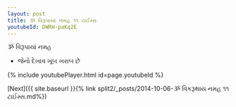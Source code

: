 ```yaml
---
layout: post
title: ૐ વિરૂપાયાં નમહ ૧૧ ટાઈમ્સ
youtubeId: DWRH-paKq2E
---
```

 
 
 ૐ વિરૂપાયાં નમહ  
 
 -  જેનો દેખાવ ખૂબ ખરાબ છે 
 
  
 
  
 
 
 
 
 
 


{% include youtubePlayer.html id=page.youtubeId %}
 
[Next]({{ site.baseurl }}{% link  split2/_posts/2014-10-06-ૐ વિકરૂથાય નમહ ૧૧ ટાઈમ્સ.md%})
 

